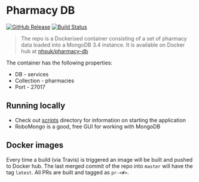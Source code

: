 # Pharmacy DB

[![GitHub Release](https://img.shields.io/github/release/nhsuk/pharmacy-db.svg)](https://github.com/nhsuk/pharmacy-db/releases/latest/)
[![Build Status](https://travis-ci.org/nhsuk/pharmacy-db.svg?branch=master)](https://travis-ci.org/nhsuk/pharmacy-db)

> The repo is a Dockerised container consisting of a set of pharmacy data
> loaded into a MongoDB 3.4 instance. It is available on Docker hub at
> [nhsuk/pharmacy-db](https://hub.docker.com/r/nhsuk/pharmacy-db/)

The container has the following properties:
* DB - services
* Collection - pharmacies
* Port - 27017

## Running locally

* Check out [scripts](/scripts) directory for information on starting the
  application
* RoboMongo is a good, free GUI for working with MongoDB

## Docker images

Every time a build (via Travis) is triggered an image will be built and
pushed to Docker hub. The last merged commit of the repo into `master` will
have the tag `latest`. All PRs are built and tagged as `pr-<#>`.
